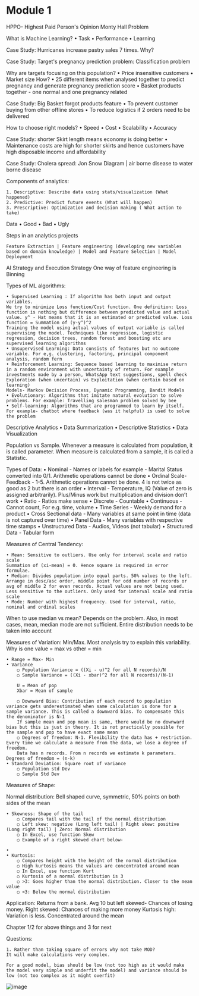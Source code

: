 # Module 1

HPPO- Highest Paid Person's Opinion
Monty Hall Problem

What is Machine Learning?
	• Task
	• Performance
	• Learning

Case Study: Hurricanes increase pastry sales 7 times. Why?

Case Study: Target's pregnancy prediction problem:  Classification problem

Why are targets focusing on this population?
	• Price insensitive customers
	• Market size
How?
	• 25 different items when analysed together to predict pregnancy and generate pregnancy prediction score
	• Basket products together - one normal and one pregnancy related

Case Study: Big Basket forgot products feature
	• To prevent customer buying from other offline stores 
	• To reduce logistics if 2 orders need to be delivered

How to choose right models?
	• Speed
	• Cost
	• Scalability
	• Accuracy

Case Study: shorter Skirt length means economy is doing better
	• Maintenance costs are high for shorter skirts and hence customers have high disposable income and affordability

Case Study: Cholera spread: Jon Snow Diagram | air borne disease to water borne disease

Components of analytics:

	1. Descriptive: Describe data using stats/visualization (What happened)
	2. Predictive: Predict future events (What will happen)
	3. Prescriptive: Optimization and decision making ( What action to take)

Data
	• Good
	• Bad
	• Ugly

Steps in an analytics projects

	Feature Extraction | Feature engineering (developing new variables based on domain knowledge) | Model and Feature Selection | Model Deployment
	
AI Strategy and Execution Strategy
One way of feature engineering is Binning

Types of ML algorithms:

	• Supervised Learning : If algorithm has both input and output variables. 
	We try to minimize Loss function/Cost function. One definition: Loss function is nothing but difference between predicted value and actual value. y^ - Hat means that it is an estimated or predicted value. Loss function = Summation of (y-y^)^2
	Training the model using actual values of output variable is called supervising the model. Techniques like regression, logistic regression, decision trees, random forest and boosting etc are supervised learning algorithms
	• Unsupervised Learning: Data consists of features but no outcome variable. For e,g. clustering, factoring, principal component analysis, random fern
	• Reinforcement Learning: Sequence based learning to maximise return in a random environment with uncertainty of return. For example investments made by a person, WhatsApp text suggestions, spell check 
	Exploration (when uncertain) vs Exploitation (when certain based on learning)
	Models- Markov Decision Process, Dynamic Programming, Bandit Models
	• Evolutionary: Algorithms that imitate natural evolution to solve problems. For example: Travelling salesman problem solved by bee
	• Self-learning: Algorithms that are programmed to learn by itself. For example- chatbot where feedback (was it helpful) is used to solve the problem

Descriptive Analytics
	• Data Summarization
	• Descriptive Statistics
	• Data Visualization

Population vs Sample. Whenever a measure is calculated from population, it is called parameter. When measure is calculated from a sample, it is called a Statistic.

Types of Data:
	• Nominal - Names or labels for example - Marital Status converted into 0/1. Arithmetic operations cannot be done
	• Ordinal Scale- Feedback - 1-5. Arithmetic operations cannot be done. 4 is not twice as good as 2 but there is an order 
	• Interval - Temperature, IQ (Value of zero is assigned arbitrarily). Plus/Minus work but multiplication and division don’t work
	• Ratio - Ratios make sense
	• Discrete - Countable
	• Continuous - Cannot count, For e.g. time, volume
	• Time Series - Weekly demand for a product
	• Cross Sectional data - Many variables at same point in time (data is not captured over time)
	• Panel Data - Many variables with respective time stamps
	• Unstructured Data - Audios, Videos (not tabular)
	• Structured Data - Tabular form
	
Measures of Central Tendency:

	• Mean: Sensitive to outliers. Use only for interval scale and ratio scale
	Summation of (xi-mean) = 0. Hence square is required in error formulae.
	• Median: Divides population into equal parts. 50% values to the left. Arrange in desc/asc order, middle point for odd number of records or avg of middle 2 for even records. Actual values are not being used. Less sensitive to the outliers. Only used for interval scale and ratio scale
	• Mode: Number with highest frequency. Used for interval, ratio, nominal and ordinal scales

When to use median vs mean?
Depends on the problem. Also, in most cases, mean, median mode are not sufficient. Entire distribution needs to be taken into account

Measures of Variation:
Min/Max. Most analysis try to explain this variability. Why is one value = max vs other = min

	• Range = Max- Min
	• Variance
		○ Population Variance = ((Xi - u)^2 for all N records)/N
		○ Sample Variance = ((Xi - xbar)^2 for all N records)/(N-1)
		
		U = Mean of pop
		Xbar = Mean of sample
		
		○ Downward Bias: Contribution of each record to population variance gets underestimated when same calculation is done for a sample variance. This is called a downward bias. To compensate this the denominator is N-1
		If sample mean and pop mean is same, there would be no downward bias but this is just in theory. It is not practically possible for the sample and pop to have exact same mean
		○ Degrees of freedom: N-1. Flexibility the data has + restriction. Every time we calculate a measure from the data, we lose a degree of freedom.
		Data has n records. From n records we estimate k parameters. Degrees of freedom = (n-k)
	• Standard Deviation: Square root of variance
		○ Population std Dev
		○ Sample Std Dev

Measures of Shape:

Normal distribution: Bell shaped curve, symmetric, 50% points on both sides of the mean

	• Skewness: Shape of the tail
		○ Compares tail with the tail of the normal distribution
		○ Left skew: negative (Long left tail) | Right skew: positive (Long right tail) | Zero: Normal distribution
		○ In Excel, use function Skew
		○ Example of a right skewed chart below-
	
	• 
	• Kurtosis: 
		○ Compares height with the height of the normal distribution
		○ High kurtosis means the values are concentrated around mean
		○ In Excel, use function Kurt
		○ Kurtosis of a normal distribution is 3
		○ >3: Goes higher than the normal distribution. Closer to the mean value
		○ <3: Below the normal distribution

Application: Returns from a bank. Avg 10 but left skewed- Chances of losing money. Right skewed: Chances of making more money
Kurtosis high: Variation is less. Concentrated around the mean

Chapter 1/2 for above things and 3 for next
	

Questions:

	1. Rather than taking square of errors why not take MOD?
	It will make calculations very complex.
	
	For a good model, bias should be low (not too high as it would make the model very simple and underfit the model) and variance should be low (not too complex as it might overfit)
	
![image](https://user-images.githubusercontent.com/109798287/182356430-8a1e8e6f-c262-494e-886e-e1f2a07f9148.png)
